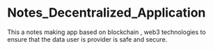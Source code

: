 # Notes_Decentralized_Application
This a notes making app based on blockchain ,  web3 technologies to ensure that the data user is provider is safe and secure.
